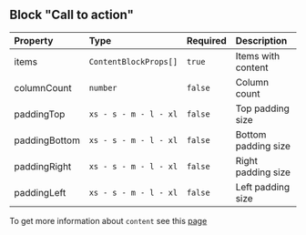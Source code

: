 ## Block "Call to action"

| Property      | Type                  | Required | Description         |
| :------------ | :-------------------- | :------- | :------------------ |
| items         | `ContentBlockProps[]` | `true`   | Items with content  |
| columnCount   | `number`              | `false`  | Column count        |
| paddingTop    | `xs - s - m - l - xl` | `false`  | Top padding size    |
| paddingBottom | `xs - s - m - l - xl` | `false`  | Bottom padding size |
| paddingRight  | `xs - s - m - l - xl` | `false`  | Right padding size  |
| paddingLeft   | `xs - s - m - l - xl` | `false`  | Left padding size   |

To get more information about `content` see this [page](https://preview.gravity-ui.com/page-constructor/?path=/story/components-content--default)
